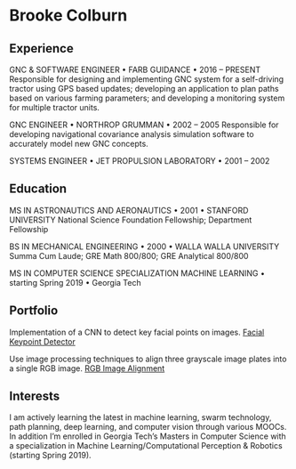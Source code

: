 # Brooke Colburn


## Experience
GNC & SOFTWARE ENGINEER • FARB GUIDANCE • 2016 – PRESENT
Responsible for designing and implementing GNC system for a self-driving tractor using GPS based updates; developing an application to plan paths based on various farming parameters; and developing a monitoring system for multiple tractor units.

GNC ENGINEER • NORTHROP GRUMMAN • 2002 – 2005
Responsible for developing navigational covariance analysis simulation software to accurately model new GNC concepts.

SYSTEMS ENGINEER • JET PROPULSION LABORATORY • 2001 – 2002


## Education
MS IN ASTRONAUTICS AND AERONAUTICS • 2001 • STANFORD UNIVERSITY
National Science Foundation Fellowship; Department Fellowship

BS IN MECHANICAL ENGINEERING • 2000 • WALLA WALLA UNIVERSITY
Summa Cum Laude; GRE Math 800/800; GRE Analytical 800/800

MS IN COMPUTER SCIENCE SPECIALIZATION MACHINE LEARNING • starting Spring 2019 • Georgia Tech
 

## Portfolio
Implementation of a CNN to detect key facial points on images.
[Facial Keypoint Detector](https://github.com/brookejeancolburn/brookejeancolburn.github.io/blob/master/Detecting%20Facial%20Keypoints.ipynb)

Use image processing techniques to align three grayscale image plates into a single RGB image.
[RGB Image Alignment](https://github.com/brookejeancolburn/brookejeancolburn.github.io/blob/master/RGB%20Channel%20Alignment.ipynb)

 
## Interests
I am actively learning the latest in machine learning, swarm technology, path planning, deep learning, and computer vision through various MOOCs. In addition I’m enrolled in Georgia Tech’s Masters in Computer Science with a specialization in Machine Learning/Computational Perception & Robotics (starting Spring 2019).  
